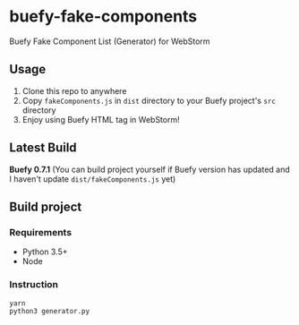 # buefy-fake-components
Buefy Fake Component List (Generator) for WebStorm

## Usage
1. Clone this repo to anywhere
2. Copy `fakeComponents.js` in `dist` directory to your Buefy project's `src` directory
3. Enjoy using Buefy HTML tag in WebStorm!

## Latest Build
**Buefy 0.7.1**
(You can build project yourself if Buefy version has updated and I haven't update `dist/fakeComponents.js` yet)

## Build project
### Requirements
* Python 3.5+
* Node

### Instruction
```
yarn
python3 generator.py
```